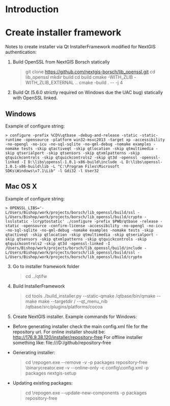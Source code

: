 # Introduction

# Create installer framework

Notes to create installer via Qt InstallerFramework modified for NextGIS
authentication:

1) Build OpenSSL from NextGIS Borsch statically

    > git clone https://github.com/nextgis-borsch/lib_openssl.git
    > cd lib_openssl
    > mkdir build
    > cd build
    > cmake -WITH_ZLIB -WITH_ZLIB_EXTERNAL ..
    > cmake -build . -- -j 4

2) Build Qt (5.6.0 strictly required on Windows due the UAC bug) statically with
OpenSSL linked.

## Windows

Example of configure string:

    > configure -prefix %CD%\qtbase -debug-and-release -static -static-runtime -opensource -platform win32-msvc2013 -target xp -accessibility -no-opengl -no-icu -no-sql-sqlite -no-qml-debug -nomake examples -nomake tests -skip qtactiveqt -skip qtlocation -skip qtmultimedia -skip qtserialport -skip qtsensors -skip qtxmlpatterns -skip qtquickcontrols -skip qtquickcontrols2 -skip qt3d -openssl -openssl-linked -I D:\libs\openssl-1.0.1-x86-build\include -L D:\libs\openssl-1.0.1-x86-build\lib -L "C:\Program Files\Microsoft SDKs\Windows\v7.1\Lib" -l Gdi32 -l User32

## Mac OS X

Example of configure string:

    > OPENSSL_LIBS='-L/Users/Bishop/work/projects/borsch/lib_openssl/build/ssl -L/Users/Bishop/work/projects/borsch/lib_openssl/build/crypto -lsslstatic -lcryptostatic' ./configure -prefix $PWD/qtbase -release -static -opensource -confirm-license -accessibility -no-opengl -no-icu -no-sql-sqlite -no-qml-debug -nomake examples -nomake tests -skip qtactiveqt -skip qtlocation -skip qtmultimedia -skip qtserialport -skip qtsensors -skip qtxmlpatterns -skip qtquickcontrols -skip qtquickcontrols2 -skip qt3d -openssl-linked -I /Users/Bishop/work/projects/borsch/lib_openssl/build/include -L/Users/Bishop/work/projects/borsch/lib_openssl/build/ssl -L/Users/Bishop/work/projects/borsch/lib_openssl/build/crypto

3) Go to installer framework folder

    > cd ../qtifw

4) Build InstallerFramework

    > cd tools
    > ./build_installer.py --static-qmake <path to static QT>/qtbase/bin/qmake --make make --targetdir <path to build directory>/ --qt_menu_nib <path to static QT>/qtbase/src/plugins/platforms/cocoa

5) Create NextGIS installer.
Example commands for Windows:

* Before generating installer check the main config.xml file for the repository url.
For online installer should be: http://176.9.38.120/installer/repository-free
For offline installer something like: file:///D:/github/repository-free

* Generating installer:
    > cd <path-to-this-repo>
    > <path-to-framework>\repogen.exe --remove -v -p packages repository-free
    > <path-to-framework>\binarycreator.exe -v --online-only -c config\config.xml -p packages nextgis-setup

* Updating existing packages:
    > cd <path-to-this-repo>
    > <path-to-framework>\repogen.exe --update-new-components -p packages repository-free
